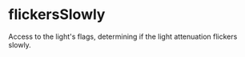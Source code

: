 # flickersSlowly

Access to the light's flags, determining if the light attenuation flickers slowly.
